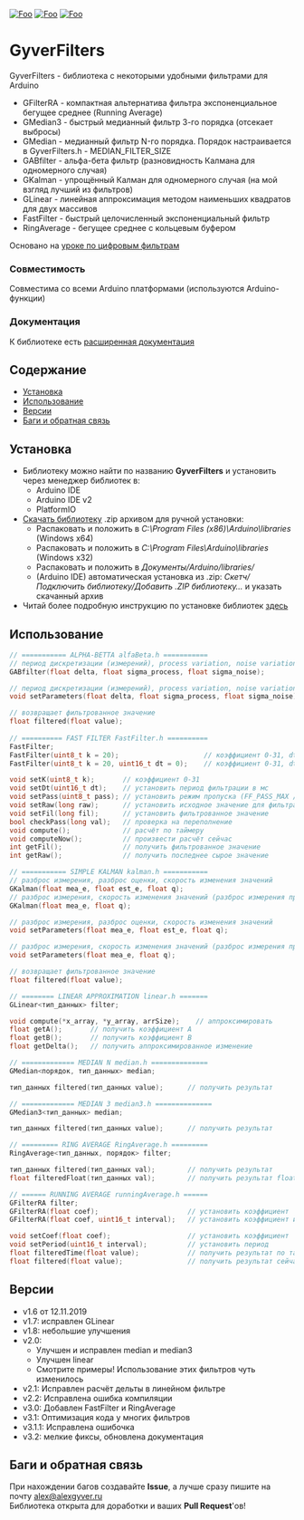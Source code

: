 [![Foo](https://img.shields.io/badge/Version-3.2-brightgreen.svg?style=flat-square)](#versions)
[![Foo](https://img.shields.io/badge/Website-AlexGyver.ru-blue.svg?style=flat-square)](https://alexgyver.ru/)
[![Foo](https://img.shields.io/badge/%E2%82%BD$%E2%82%AC%20%D0%9D%D0%B0%20%D0%BF%D0%B8%D0%B2%D0%BE-%D1%81%20%D1%80%D1%8B%D0%B1%D0%BA%D0%BE%D0%B9-orange.svg?style=flat-square)](https://alexgyver.ru/support_alex/)

# GyverFilters
GyverFilters - библиотека с некоторыми удобными фильтрами для Arduino
- GFilterRA - компактная альтернатива фильтра экспоненциальное бегущее среднее (Running Average)			
- GMedian3 - быстрый медианный фильтр 3-го порядка (отсекает выбросы)
- GMedian - медианный фильтр N-го порядка. Порядок настраивается в GyverFilters.h - MEDIAN_FILTER_SIZE
- GABfilter - альфа-бета фильтр (разновидность Калмана для одномерного случая)
- GKalman - упрощённый Калман для одномерного случая (на мой взгляд лучший из фильтров)
- GLinear - линейная аппроксимация методом наименьших квадратов для двух массивов
- FastFilter - быстрый целочисленный экспоненциальный фильтр
- RingAverage - бегущее среднее с кольцевым буфером

Основано на [уроке по цифровым фильтрам](https://alexgyver.ru/lessons/filters/)

### Совместимость
Совместима со всеми Arduino платформами (используются Arduino-функции)

### Документация
К библиотеке есть [расширенная документация](https://alexgyver.ru/GyverFilters/)

## Содержание
- [Установка](#install)
- [Использование](#usage)
- [Версии](#versions)
- [Баги и обратная связь](#feedback)

<a id="install"></a>
## Установка
- Библиотеку можно найти по названию **GyverFilters** и установить через менеджер библиотек в:
    - Arduino IDE
    - Arduino IDE v2
    - PlatformIO
- [Скачать библиотеку](https://github.com/GyverLibs/GyverFilters/archive/refs/heads/main.zip) .zip архивом для ручной установки:
    - Распаковать и положить в *C:\Program Files (x86)\Arduino\libraries* (Windows x64)
    - Распаковать и положить в *C:\Program Files\Arduino\libraries* (Windows x32)
    - Распаковать и положить в *Документы/Arduino/libraries/*
    - (Arduino IDE) автоматическая установка из .zip: *Скетч/Подключить библиотеку/Добавить .ZIP библиотеку…* и указать скачанный архив
- Читай более подробную инструкцию по установке библиотек [здесь](https://alexgyver.ru/arduino-first/#%D0%A3%D1%81%D1%82%D0%B0%D0%BD%D0%BE%D0%B2%D0%BA%D0%B0_%D0%B1%D0%B8%D0%B1%D0%BB%D0%B8%D0%BE%D1%82%D0%B5%D0%BA)

<a id="usage"></a>
## Использование
```cpp
// =========== ALPHA-BETTA alfaBeta.h ===========
// период дискретизации (измерений), process variation, noise variation
GABfilter(float delta, float sigma_process, float sigma_noise);

// период дискретизации (измерений), process variation, noise variation
void setParameters(float delta, float sigma_process, float sigma_noise);

// возвращает фильтрованное значение
float filtered(float value);
    
// ========== FAST FILTER FastFilter.h ==========
FastFilter; 
FastFilter(uint8_t k = 20);                     // коэффициент 0-31, dt 0
FastFilter(uint8_t k = 20, uint16_t dt = 0);    // коэффициент 0-31, dt в миллисекундах

void setK(uint8_t k);       // коэффициент 0-31
void setDt(uint16_t dt);    // установить период фильтрации в мс
void setPass(uint8_t pass); // установить режим пропуска (FF_PASS_MAX / FF_PASS_MIN)
void setRaw(long raw);      // установить исходное значение для фильтрации
void setFil(long fil);      // установить фильтрованное значение
bool checkPass(long val);   // проверка на переполнение
void compute();             // расчёт по таймеру
void computeNow();          // произвести расчёт сейчас
int getFil();               // получить фильтрованное значение
int getRaw();               // получить последнее сырое значение

// =========== SIMPLE KALMAN kalman.h ===========
// разброс измерения, разброс оценки, скорость изменения значений
GKalman(float mea_e, float est_e, float q);
// разброс измерения, скорость изменения значений (разброс измерения принимается равным разбросу оценки)
GKalman(float mea_e, float q);

// разброс измерения, разброс оценки, скорость изменения значений
void setParameters(float mea_e, float est_e, float q);

// разброс измерения, скорость изменения значений (разброс измерения принимается равным разбросу оценки)
void setParameters(float mea_e, float q);

// возвращает фильтрованное значение
float filtered(float value);

// ======== LINEAR APPROXIMATION linear.h =======
GLinear<тип_данных> filter;

void compute(*x_array, *y_array, arrSize);    // аппроксимировать
float getA();       // получить коэффициент А
float getB();       // получить коэффициент В
float getDelta();   // получить аппроксимированное изменение

// ============= MEDIAN N median.h ==============
GMedian<порядок, тип_данных> median;

тип_данных filtered(тип_данных value);      // получить результат

// ============= MEDIAN 3 median3.h ==============
GMedian3<тип_данных> median;

тип_данных filtered(тип_данных value);      // получить результат

// ========= RING AVERAGE RingAverage.h =========
RingAverage<тип_данных, порядок> filter;

тип_данных filtered(тип_данных val);        // получить результат
float filteredFloat(тип_данных val);        // получить результат float

// ====== RUNNING AVERAGE runningAverage.h ======
GFilterRA filter;
GFilterRA(float coef);                      // установить коэффициент
GFilterRA(float coef, uint16_t interval);   // установить коэффициент и период

void setCoef(float coef);                   // установить коэффициент
void setPeriod(uint16_t interval);          // установить период
float filteredTime(float value);            // получить результат по таймеру
float filtered(float value);                // получить результат сейчас
```

<a id="versions"></a>
## Версии
- v1.6 от 12.11.2019
- v1.7: исправлен GLinear
- v1.8: небольшие улучшения
- v2.0:
    - Улучшен и исправлен median и median3
    - Улучшен linear
    - Смотрите примеры! Использование этих фильтров чуть изменилось
- v2.1: Исправлен расчёт дельты в линейном фильтре
- v2.2: Исправлена ошибка компиляции
- v3.0: Добавлен FastFilter и RingAverage
- v3.1: Оптимизация кода у многих фильтров
- v3.1.1: Исправлена ошибочка
- v3.2: мелкие фиксы, обновлена документация

<a id="feedback"></a>
## Баги и обратная связь
При нахождении багов создавайте **Issue**, а лучше сразу пишите на почту [alex@alexgyver.ru](mailto:alex@alexgyver.ru)  
Библиотека открыта для доработки и ваших **Pull Request**'ов!
